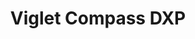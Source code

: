 ---
layout: solution
title: Viglet Compass DXP
status: unstable
identifier: compass
order: 3
permalink: /compass/
github: https://github.com/CompassDXP
github-org: CompassDXP
main-color: black
logo-acronym: Co.
logo-section: DXP
short-name: Compass DXP
full-name: Viglet Compass DXP
description: Your company in the right direction. CMS, AI, NLP and Chatbot in one place.
twitter-url: https://twitter.com/CompassDXP
social-image: https://avatars.githubusercontent.com/u/76269661?s=280&amp;v=4
facebook-url: https://www.facebook.com/viglet
file-type: .jar
youtube-channel: https://www.youtube.com/channel/UCMOUMnOecpTV05LpLytawuw
categories: ["incubator"]
---